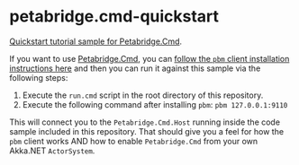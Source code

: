 # petabridge.cmd-quickstart
[Quickstart tutorial sample for Petabridge.Cmd](https://cmd.petabridge.com/articles/quickstart.html).

If you want to use [Petabridge.Cmd](https://cmd.petabridge.com), you can [follow the `pbm` client installation instructions here](https://cmd.petabridge.com/articles/install/index.html) and then you can run it against this sample via the following steps:

1. Execute the `run.cmd` script in the root directory of this repository.
2. Execute the following command after installing `pbm`: `pbm 127.0.0.1:9110`

This will connect you to the `Petabridge.Cmd.Host` running inside the code sample included in this repository. That should give you a feel for how the `pbm` client works AND how to enable `Petabridge.Cmd` from your own Akka.NET `ActorSystem`.
